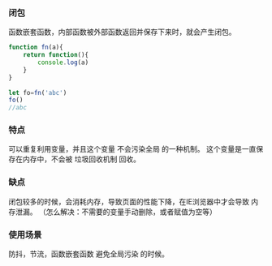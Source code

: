 ### 闭包
函数嵌套函数，内部函数被外部函数返回并保存下来时，就会产生闭包。
```js
function fn(a){
    return function(){
        console.log(a)
    }
}
 
let fo=fn('abc')
fo()
//abc
```
### 特点
可以重复利用变量，并且这个变量 不会污染全局 的一种机制。
这个变量是一直保存在内存中，不会被 垃圾回收机制 回收。
### 缺点
闭包较多的时候，会消耗内存，导致页面的性能下降，在IE浏览器中才会导致 内存泄漏。
（怎么解决：不需要的变量手动删除，或者赋值为空等）
### 使用场景
防抖，节流，函数嵌套函数 避免全局污染 的时候。